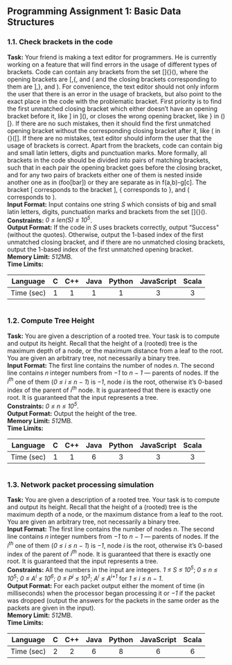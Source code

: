## Programming Assignment 1: Basic Data Structures
### 1.1. Check brackets in the code
**Task:** Your friend is making a text editor for programmers. He is currently working on a feature that will find errors in the usage of different types of brackets. Code can contain any brackets from the set []{}(), where the opening brackets are [,{, and ( and the closing brackets corresponding to them are ],}, and ). For convenience, the text editor should not only inform the user that there is an error in the usage of brackets, but also point to the exact place in the code with the problematic bracket. First priority is to find the first unmatched closing bracket which either doesn’t have an opening bracket before it, like ] in ](), or closes the wrong opening bracket, like } in ()[}. If there are no such mistakes, then it should find the first unmatched opening bracket without the corresponding closing bracket after it, like ( in {}([]. If there are no mistakes, text editor should inform the user that the usage of brackets is correct. Apart from the brackets, code can contain big and small latin letters, digits and punctuation marks. More formally, all brackets in the code should be divided into pairs of matching brackets, such that in each pair the opening bracket goes before the closing bracket, and for any two pairs of brackets either one of them is nested inside another one as in (foo[bar]) or they are separate as in f(a,b)-g[c]. The bracket [ corresponds to the bracket ], { corresponds to }, and ( corresponds to ).\
**Input Format:** Input contains one string *S* which consists of big and small latin letters, digits, punctuation marks and brackets from the set []{}().\
**Constraints:** *0 ≤ len(S) ≤ 10<sup>5</sup>*.\
**Output Format:** If the code in *S* uses brackets correctly, output “Success" (without the quotes). Otherwise, output the 1-based index of the first unmatched closing bracket, and if there are no unmatched closing brackets, output the 1-based index of the first unmatched opening bracket.\
**Memory Limit:** *512*MB.\
**Time Limits:**

|Language|C|C++|Java|Python|JavaScript|Scala|
|:-:|:-:|:-:|:-:|:-:|:-:|:-:|
|Time (sec)|1|1|1|1|3|3|

```python

```

### 1.2. Compute Tree Height
**Task:** You are given a description of a rooted tree. Your task is to compute and output its height. Recall that the height of a (rooted) tree is the maximum depth of a node, or the maximum distance from a leaf to the root. You are given an arbitrary tree, not necessarily a binary tree.\
**Input Format:** The first line contains the number of nodes *n*. The second line contains 𝑛 integer numbers from *−1* to *n − 1* — parents of nodes. If the *i<sup>th</sup>* one of them (*0 ≤ i ≤ n − 1*) is *−1*, node *i* is the root, otherwise it’s 0-based index of the parent of *i<sup>th</sup>* node. It is guaranteed that there is exactly one root. It is guaranteed that the input represents a tree.\
**Constraints:** *0 ≤ n ≤ 10<sup>5</sup>*.\
**Output Format:** Output the height of the tree.\
**Memory Limit:** *512*MB.\
**Time Limits:**

|Language|C|C++|Java|Python|JavaScript|Scala|
|:-:|:-:|:-:|:-:|:-:|:-:|:-:|
|Time (sec)|1|1|6|3|3|3|

```python

```

### 1.3. Network packet processing simulation
**Task:** You are given a description of a rooted tree. Your task is to compute and output its height. Recall that the height of a (rooted) tree is the maximum depth of a node, or the maximum distance from a leaf to the root. You are given an arbitrary tree, not necessarily a binary tree.\
**Input Format:** The first line contains the number of nodes *n*. The second line contains 𝑛 integer numbers from *−1* to *n − 1* — parents of nodes. If the *i<sup>th</sup>* one of them (*0 ≤ i ≤ n − 1*) is *−1*, node *i* is the root, otherwise it’s 0-based index of the parent of *i<sup>th</sup>* node. It is guaranteed that there is exactly one root. It is guaranteed that the input represents a tree.\
**Constraints:** All the numbers in the input are integers. *1 ≤ S ≤ 10<sup>5</sup>*; *0 ≤ n ≤ 10<sup>5</sup>*; *0 ≤ A<sup>i</sup> ≤ 10<sup>6</sup>*; *0 ≤ P<sup>i</sup> ≤ 10<sup>3</sup>*; *A<sup>i</sup> ≤ A<sup>i+1</sup>* for *1 ≤ i ≤ n − 1*.\
**Output Format:** For each packet output either the moment of time (in milliseconds) when the processor began processing it or *−1* if the packet was dropped (output the answers for the packets in the same order as the packets are given in the input).\
**Memory Limit:** *512*MB.\
**Time Limits:**

|Language|C|C++|Java|Python|JavaScript|Scala|
|:-:|:-:|:-:|:-:|:-:|:-:|:-:|
|Time (sec)|2|2|6|8|6|6|

```python

```
